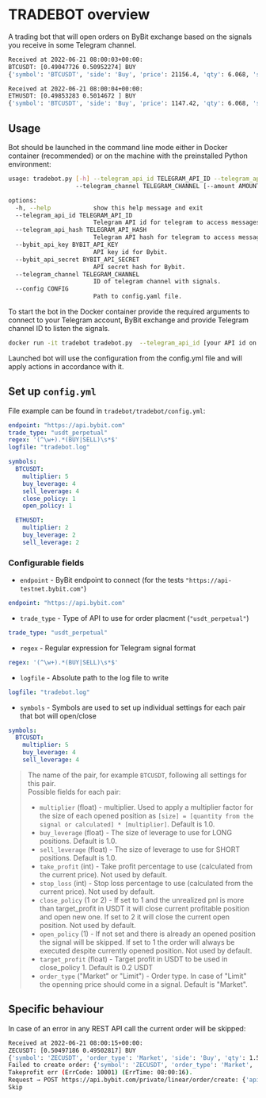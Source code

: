 # **TRADEBOT** overview
A trading bot that will open orders on ByBit exchange based on the signals you receive in some Telegram channel.
```sh
Received at 2022-06-21 08:00:03+00:00:
BTCUSDT: [0.49047726 0.50952274] BUY
{'symbol': 'BTCUSDT', 'side': 'Buy', 'price': 21156.4, 'qty': 6.068, 'stop_loss': 20265.6, 'take_profit': 21954.4, 'order_type': 'Market'}

Received at 2022-06-21 08:00:04+00:00:
ETHUSDT: [0.49853283 0.5014672 ] BUY
{'symbol': 'BTCUSDT', 'side': 'Buy', 'price': 1147.42, 'qty': 6.068, 'stop_loss': 1101.84, 'take_profit': 1193.66, 'order_type': 'Market'}
```

## Usage
Bot should be launched in the command line mode either in Docker container (recommended) or on the machine with the preinstalled Python environment:
```sh
usage: tradebot.py [-h] --telegram_api_id TELEGRAM_API_ID --telegram_api_hash TELEGRAM_API_HASH --bybit_api_key BYBIT_API_KEY --bybit_api_secret BYBIT_API_SECRET
                   --telegram_channel TELEGRAM_CHANNEL [--amount AMOUNT] [--take_profit TAKE_PROFIT] [--stop_loss STOP_LOSS]

options:
  -h, --help            show this help message and exit
  --telegram_api_id TELEGRAM_API_ID
                        Telegram API id for telegram to access messages.
  --telegram_api_hash TELEGRAM_API_HASH
                        Telegram API hash for telegram to access messages.
  --bybit_api_key BYBIT_API_KEY
                        API key id for Bybit.
  --bybit_api_secret BYBIT_API_SECRET
                        API secret hash for Bybit.
  --telegram_channel TELEGRAM_CHANNEL
                        ID of telegram channel with signals.
  --config CONFIG
                        Path to config.yaml file.
```

To start the bot in the Docker container provide the required arguments to connect to your Telegram account, ByBit exchange and provide Telegram channel ID to listen the signals.
```sh
docker run -it tradebot tradebot.py  --telegram_api_id [your API id on telegram] --telegram_api_hash [your API hash on telegram] --bybit_api_key [your ByBit API key] --bybit_api_secret [your ByBit API secret] --telegram_channel [Telegram channel ID to listen signals] --config [Path to the config file]
```

Launched bot will use the configuration from the config.yml file and will apply actions in accordance with it.

## Set up `config.yml`
File example can be found in `tradebot/tradebot/config.yml`:

```yml
endpoint: "https://api.bybit.com"
trade_type: "usdt_perpetual"
regex: '(^\w+).*(BUY|SELL)\s*$'
logfile: "tradebot.log"

symbols:
  BTCUSDT:
    multiplier: 5
    buy_leverage: 4
    sell_leverage: 4
    close_policy: 1
    open_policy: 1

  ETHUSDT:
    multiplier: 2
    buy_leverage: 2
    sell_leverage: 2
```
### Configurable fields
* `endpoint` - ByBit endpoint to connect (for the tests `"https://api-testnet.bybit.com"`)
```yml
endpoint: "https://api.bybit.com"
```
* `trade_type` - Type of API to use for order placment (`"usdt_perpetual"`)
```yml
trade_type: "usdt_perpetual"
```
* `regex` - Regular expression for Telegram signal format
```yml
regex: '(^\w+).*(BUY|SELL)\s*$'
```
* `logfile` - Absolute path to the log file to write
```yml
logfile: "tradebot.log"
```
* `symbols` - Symbols are used to set up individual settings for each pair that bot will open/close
```yml
symbols:
  BTCUSDT:
    multiplier: 5
    buy_leverage: 4
    sell_leverage: 4
```
> The name of the pair, for example `BTCUSDT`, following all settings for this pair.<br>
> Possible fields for each pair:
> * `multiplier` (float) - multiplier. Used to apply a multiplier factor for the size of each opened position as `[size] = [quantity from the signal or calculated] * [multiplier]`. Default is 1.0.
> * `buy_leverage` (float) - The size of leverage to use for LONG positions. Default is 1.0.
> * `sell_leverage` (float) - The size of leverage to use for SHORT positions. Default is 1.0.
> * `take_profit` (int) - Take profit percentage to use (calculated from the current price). Not used by default.
> * `stop_loss` (int) - Stop loss percentage to use (calculated from the current price). Not used by default.
> * `close_policy` (1 or 2) - If set to 1 and the unrealized pnl is more than target_profit in USDT it will close current profitable position and open new one. If set to 2 it will close the current open position. Not used by default.
> * `open_policy` (1) - If not set and there is already an opened position the signal will be skipped. If set to 1 the order will always be executed despite currently opened position. Not used by default.
> * `target_profit` (float) - Target profit in USDT to be used in close_policy 1. Default is 0.2 USDT
> * `order_type` ("Market" or "Limit") - Order type. In case of "Limit" the openning price should come in a signal. Default is "Market".

## Specific behaviour
In case of an error in any REST API call the current order will be skipped:
```sh
Received at 2022-06-21 08:00:15+00:00:
ZECUSDT: [0.50497186 0.49502817] BUY
{'symbol': 'ZECUSDT', 'order_type': 'Market', 'side': 'Buy', 'qty': 1.513, 'price': None, 'stop_loss': 63.456, 'take_profit': 68.744, 'time_in_force': 'GoodTillCancel', 'reduce_only': False, 'close_on_trigger': False}
Failed to create order: {'symbol': 'ZECUSDT', 'order_type': 'Market', 'side': 'Buy', 'qty': 1.513, 'price': None, 'stop_loss': 63.456, 'take_profit': 68.744, 'time_in_force': 'GoodTillCancel', 'reduce_only': False, 'close_on_trigger': False}
Takeprofit err (ErrCode: 10001) (ErrTime: 08:00:16).
Request → POST https://api.bybit.com/private/linear/order/create: {'api_key': 'LCNQiXuqE8no6fUcz9', 'close_on_trigger': False, 'order_type': 'Market', 'qty': 1.513, 'recv_window': 5000, 'reduce_only': False, 'side': 'Buy', 'stop_loss': 63.456, 'symbol': 'ZECUSDT', 'take_profit': 68.744, 'time_in_force': 'GoodTillCancel', 'timestamp': 1655798416460, 'sign': 'b023e7e3e262dd91fa52246d5ff0d467728e540c57f33f8a62c62099975cd91d'}.
Skip
```
